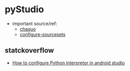 # pyStudio


- important source/ref:
  - [chaquo](https://chaquo.com/)
  - [configure-sourcesets](https://developer.android.com/studio/build/build-variants.html#configure-sourcesets)

## statckoverflow
- [How to configure Python interpretor in android studio](https://stackoverflow.com/questions/54667573/how-to-configure-python-interpretor-in-android-studio)
